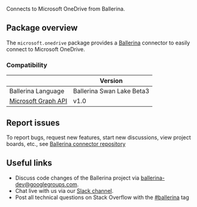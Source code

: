 Connects to Microsoft OneDrive from Ballerina.
## Package overview

The `microsoft.onedrive` package provides a [Ballerina](https://ballerina.io/) connector to easily connect to Microsoft OneDrive.

### Compatibility
|                                                                        | Version                   |
|------------------------------------------------------------------------|---------------------------|
| Ballerina Language                                                     | Ballerina Swan Lake Beta3 |
| [Microsoft Graph API](https://docs.microsoft.com/en-us/graph/overview) | v1.0                      |

## Report issues
To report bugs, request new features, start new discussions, view project boards, etc., see [Ballerina connector repository](https://github.com/ballerina-platform/module-ballerinax-microsoft.onedrive)
## Useful links
- Discuss code changes of the Ballerina project via [ballerina-dev@googlegroups.com](mailto:ballerina-dev@googlegroups.com).
- Chat live with us via our [Slack channel](https://ballerina.io/community/slack/).
- Post all technical questions on Stack Overflow with the [#ballerina](https://stackoverflow.com/questions/tagged/ballerina) tag
